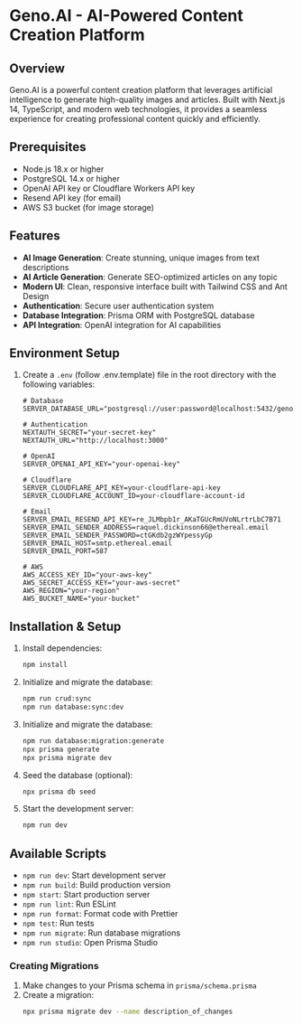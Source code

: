 # Geno.AI - AI-Powered Content Creation Platform

## Overview

Geno.AI is a powerful content creation platform that leverages artificial intelligence to generate high-quality images and articles. Built with Next.js 14, TypeScript, and modern web technologies, it provides a seamless experience for creating professional content quickly and efficiently.

## Prerequisites

- Node.js 18.x or higher
- PostgreSQL 14.x or higher
- OpenAI API key or Cloudflare Workers API key
- Resend API key (for email)
- AWS S3 bucket (for image storage)

## Features

- **AI Image Generation**: Create stunning, unique images from text descriptions
- **AI Article Generation**: Generate SEO-optimized articles on any topic
- **Modern UI**: Clean, responsive interface built with Tailwind CSS and Ant Design
- **Authentication**: Secure user authentication system
- **Database Integration**: Prisma ORM with PostgreSQL database
- **API Integration**: OpenAI integration for AI capabilities

## Environment Setup

1. Create a `.env` (follow .env.template) file in the root directory with the following variables:

   ```env
   # Database
   SERVER_DATABASE_URL="postgresql://user:password@localhost:5432/genodb"

   # Authentication
   NEXTAUTH_SECRET="your-secret-key"
   NEXTAUTH_URL="http://localhost:3000"

   # OpenAI
   SERVER_OPENAI_API_KEY="your-openai-key"

   # Cloudflare
   SERVER_CLOUDFLARE_API_KEY=your-cloudflare-api-key
   SERVER_CLOUDFLARE_ACCOUNT_ID=your-cloudflare-account-id

   # Email
   SERVER_EMAIL_RESEND_API_KEY=re_JLMbpb1r_AKaTGUcRmUVoNLrtrLbC7B71
   SERVER_EMAIL_SENDER_ADDRESS=raquel.dickinson66@ethereal.email
   SERVER_EMAIL_SENDER_PASSWORD=ctGKdb2gzWYpessyGp
   SERVER_EMAIL_HOST=smtp.ethereal.email
   SERVER_EMAIL_PORT=587

   # AWS
   AWS_ACCESS_KEY_ID="your-aws-key"
   AWS_SECRET_ACCESS_KEY="your-aws-secret"
   AWS_REGION="your-region"
   AWS_BUCKET_NAME="your-bucket"

   ```

## Installation & Setup

1. Install dependencies:

   ```bash
   npm install
   ```

2. Initialize and migrate the database:

   ```bash
   npm run crud:sync
   npm run database:sync:dev
   ```

3. Initialize and migrate the database:

   ```bash
   npm run database:migration:generate
   npx prisma generate
   npx prisma migrate dev
   ```

4. Seed the database (optional):

   ```bash
   npx prisma db seed
   ```

5. Start the development server:
   ```bash
   npm run dev
   ```

## Available Scripts

- `npm run dev`: Start development server
- `npm run build`: Build production version
- `npm start`: Start production server
- `npm run lint`: Run ESLint
- `npm run format`: Format code with Prettier
- `npm test`: Run tests
- `npm run migrate`: Run database migrations
- `npm run studio`: Open Prisma Studio

### Creating Migrations

1. Make changes to your Prisma schema in `prisma/schema.prisma`
2. Create a migration:
   ```bash
   npx prisma migrate dev --name description_of_changes
   ```
